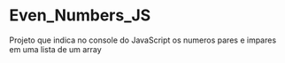 # Even_Numbers_JS
Projeto que indica no console do JavaScript os numeros pares e impares em uma lista de um array 
